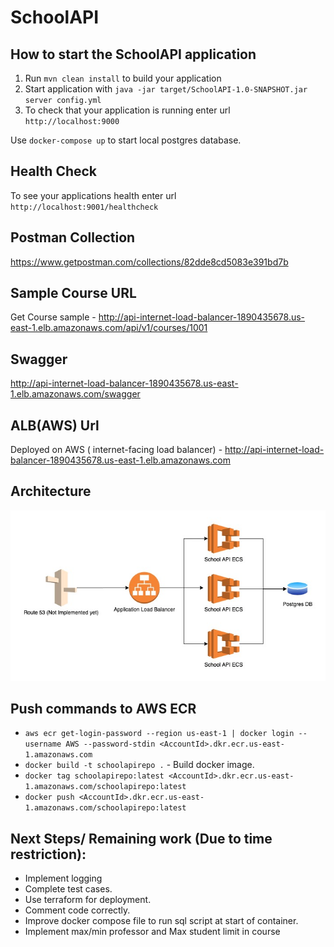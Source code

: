 # SchoolAPI

How to start the SchoolAPI application
---

1. Run `mvn clean install` to build your application
1. Start application with `java -jar target/SchoolAPI-1.0-SNAPSHOT.jar server config.yml`
1. To check that your application is running enter url `http://localhost:9000`

Use `docker-compose up` to start local postgres database.

Health Check
---

To see your applications health enter url `http://localhost:9001/healthcheck`

Postman Collection
---
https://www.getpostman.com/collections/82dde8cd5083e391bd7b

Sample Course URL
---
Get Course sample - http://api-internet-load-balancer-1890435678.us-east-1.elb.amazonaws.com/api/v1/courses/1001

Swagger
---
 http://api-internet-load-balancer-1890435678.us-east-1.elb.amazonaws.com/swagger
 
ALB(AWS) Url
---
Deployed on AWS ( internet-facing load balancer) - http://api-internet-load-balancer-1890435678.us-east-1.elb.amazonaws.com

Architecture
---
![Alt text](doc/Arch_dia.jpg?raw=true "Arch_dia")

Push commands to AWS ECR
---
* `aws ecr get-login-password --region us-east-1 | docker login --username AWS --password-stdin <AccountId>.dkr.ecr.us-east-1.amazonaws.com`
* `docker build -t schoolapirepo .` - Build docker image.
* `docker tag schoolapirepo:latest <AccountId>.dkr.ecr.us-east-1.amazonaws.com/schoolapirepo:latest`
* `docker push <AccountId>.dkr.ecr.us-east-1.amazonaws.com/schoolapirepo:latest`

Next Steps/ Remaining work (Due to time restriction):
---
* Implement logging
* Complete test cases.
* Use terraform for deployment.
* Comment code correctly.
* Improve docker compose file to run sql script at start of container.
* Implement max/min professor and Max student limit in course
